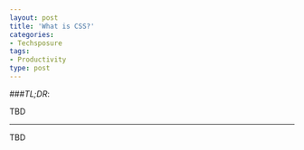 ```yaml
---
layout: post
title: 'What is CSS?'
categories:
- Techsposure
tags:
- Productivity
type: post
---
```


###*TL;DR*:

TBD

---

TBD

